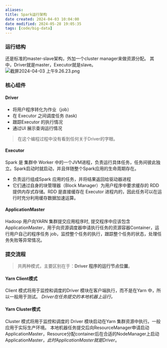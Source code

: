 ```yaml
---
aliases: 
title: Spark运行架构
date created: 2024-04-03 10:04:00
date modified: 2024-05-28 19:05:35
tags: [code/big-data]
---
```

### 运行结构
还是标准的master-slave架构，外加一个cluster manager来做资源分配。
其中，Driver就是master，Executor就是slave。
![截屏2024-04-03 上午9.26.23.png](https://typora-tes.oss-cn-shanghai.aliyuncs.com/picgo/2024-04-03-09-26-25.png)

### 核心组件
#### Driver
- 将用户程序转化为作业（job）
- 在 Executor 之间调度任务 (task)
- 跟踪Executor 的执行情况
- 通过UI 展示查询运行情况
>在这个编程过程中没有看到任何关于Driver的字眼。

#### Executor
Spark 是 集群中 Worker 中的一个JVM进程，负责运行具体任务，任务间彼此独立。Spark启动时就启动，并且伴随整个Spark应用的生命周期存在。
- 负责运行组成Spark 应用的任务，并将结果返回给驱动器进程
- 它们通过自身的块管理器（Block Manager）为用户程序中要求缓存的 RDD 提供内存式存储。RDD 是直接缓存在 Executor 进程内的，因此任务可以在运行时充分利用缓存数据加速运算。

#### ApplicationMaster
Hadoop 用户向YARN 集群提交应用程序时, 提交程序中应该包含ApplicationMaster，用于向资源调度器申请执行任务的资源容器Container，运行用户自己的程序任务 job，监控整个任务的执行，跟踪整个任务的状态，处理任务失败等异常情况。

### 提交流程
>共两种模式，主要区别在于：**Driver 程序的运行节点位置**。
#### Yarn Client模式
Client 模式将用于监控和调度的Driver 模块在客户端执行，而不是在Yarn 中，所以一般用于测试。
*Driver在任务提交的本地机器上运行。*

#### Yarn Cluster模式
Cluster 模式将用于监控和调度的 Driver 模块启动在Yarn 集群资源中执行。一般应用于实际生产环境。
本地机器任务提交后向ResourceManager申请启动ApplicationMaster，Resource分配container后在合适的NodeManager上启动ApplicationMaster，*此时ApplicationMaster就是Driver*。